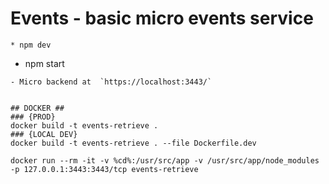 # Events - basic micro events service
~~~
* npm dev
~~~
* npm start
~~~
- Micro backend at  `https://localhost:3443/`


## DOCKER ##
### {PROD}
docker build -t events-retrieve .
### {LOCAL DEV}
docker build -t events-retrieve . --file Dockerfile.dev

docker run --rm -it -v %cd%:/usr/src/app -v /usr/src/app/node_modules -p 127.0.0.1:3443:3443/tcp events-retrieve
